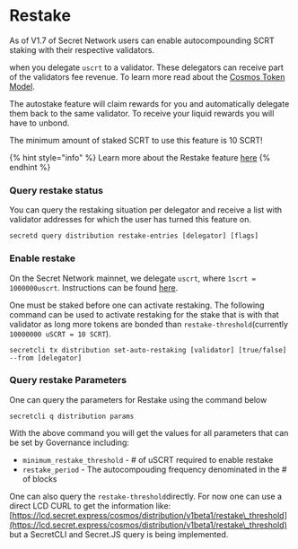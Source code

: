 # Restake

As of V1.7 of Secret Network users can enable autocompounding SCRT staking with their respective validators.

when you delegate `uscrt` to a validator. These delegators can receive part of the validators fee revenue. To learn more read about the [Cosmos Token Model](https://github.com/cosmos/cosmos/raw/master/Cosmos\_Token\_Model.pdf).

The autostake feature will claim rewards for you and automatically delegate them back to the same validator. To receive your liquid rewards you will have to unbond.

The minimum amount of staked SCRT to use this feature is 10 SCRT!

{% hint style="info" %}
Learn more about the Restake feature [here](../../development/secret-contract-fundamentals/auto-restaking.md)
{% endhint %}

### Query restake status <a href="#query-validators" id="query-validators"></a>

You can query the restaking situation per delegator and receive a list with validator addresses for which the user has turned this feature on.

```
secretd query distribution restake-entries [delegator] [flags]
```

### Enable restake <a href="#bond-tokens" id="bond-tokens"></a>

On the Secret Network mainnet, we delegate `uscrt`, where `1scrt = 1000000uscrt`. Instructions can be found [here](delegating.md).

One must be staked before one can activate restaking. The following command can be used to activate restaking for the stake that is with that validator as long more tokens are bonded than `restake-threshold`(currently `10000000 uSCRT = 10 SCRT`).

```
secretcli tx distribution set-auto-restaking [validator] [true/false] --from [delegator]
```

### Query restake Parameters

One can query the parameters for Restake using the command below

```
secretcli q distribution params
```

With the above command you will get the values for all parameters that can be set by Governance including:

* &#x20;`minimum_restake_threshold` - # of uSCRT required to enable restake
* `restake_period` - The autocompouding frequency denominated in the # of blocks

One can also query the `restake-threshold`directly. For now one can use a direct LCD CURL to get the information like: [https://lcd.secret.express/cosmos/distribution/v1beta1/restake\_threshold](https://lcd.secret.express/cosmos/distribution/v1beta1/restake\_threshold) but a SecretCLI and Secret.JS query is being implemented.
